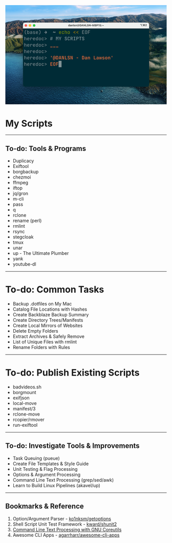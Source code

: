 ![img.png](images/terminal-screenshot.png)
# My Scripts
___
## To-do: Tools & Programs
- Duplicacy
- Exiftool
- borgbackup
- chezmoi
- ffmpeg
- iftop
- jq/gron
- m-cli
- pass
- q
- rclone
- rename (perl)
- rmlint
- rsync
- stegcloak
- tmux
- unar
- up - The Ultimate Plumber
- yank
- youtube-dl

___
# To-do: Common Tasks
- Backup .dotfiles on My Mac
- Catalog File Locations with Hashes
- Create Backblaze Backup Summary
- Create Directory Trees/Manifests
- Create Local Mirrors of Websites
- Delete Empty Folders
- Extract Archives & Safely Remove
- List of Unique Files with rmlint
- Rename Folders with Rules

___
# To-do: Publish Existing Scripts
- badvideos.sh
- borgmount
- exifjson
- local-move
- manifest/3
- rclone-move
- rcopier/rmover
- run-exiftool

___
## To-do: Investigate Tools & Improvements
- Task Queuing (pueue)
- Create File Templates & Style Guide
- Unit Testing & Flag Processing
- Options & Argument Processing
- Command Line Text Processing (grep/sed/awk)
- Learn to Build Linux Pipelines (akavel/up)

___
## Bookmarks & Reference
1. Option/Argument Parser - [ko1nksm/getoptions](https://github.com/ko1nksm/getoptions)
2. Shell Script Unit Test Framework - [kward/shunit2](https://github.com/kward/shunit2)
3. [Command Line Text Processing with GNU Coreutils](https://learnbyexample.github.io/cli_text_processing_coreutils/)
4. Awesome CLI Apps - [agarrharr/awesome-cli-apps](https://github.com/agarrharr/awesome-cli-apps)

